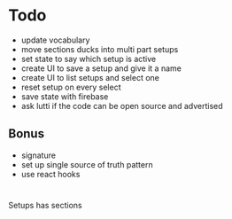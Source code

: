 # Todo
* update vocabulary
* move sections ducks into multi part setups
* set state to say which setup is active
* create UI to save a setup and give it a name
* create UI to list setups and select one
* reset setup on every select
* save state with firebase
* ask lutti if the code can be open source and advertised

## Bonus

* signature
* set up single source of truth pattern
* use react hooks

#
Setups has sections